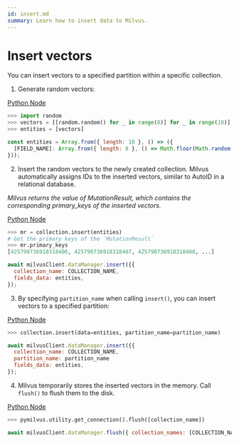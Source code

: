 ```yaml
---
id: insert.md
summary: Learn how to insert data to Milvus.
---
```


# Insert vectors

You can insert vectors to a specified partition within a specific collection.

1. Generate random vectors:

<div class="multipleCode">
  <a href="?python">Python </a>
  <a href="?javascript">Node</a>
</div>


```python
>>> import random
>>> vectors = [[random.random() for _ in range(8)] for _ in range(10)]
>>> entities = [vectors]
```

```javascript
const entities = Array.from({ length: 10 }, () => ({
  [FIELD_NAME]: Array.from({ length: 8 }, () => Math.floor(Math.random() * 10)),
}));
```

2. Insert the random vectors to the newly created collection. Milvus automatically assigns IDs to the inserted vectors, similar to AutoID in a relational database.

_Milvus returns the value of MutationResult, which contains the corresponding primary_keys of the inserted vectors._

<div class="multipleCode">
  <a href="?python">Python </a>
  <a href="?javascript">Node</a>
</div>


```python
>>> mr = collection.insert(entities)
# Get the primary keys of the `MutationResult`
>>> mr.primary_keys
[425790736918318406, 425790736918318407, 425790736918318408, ...]
```

```javascript
await milvusClient.dataManager.insert({{
  collection_name: COLLECTION_NAME,
  fields_data: entities,
});
```

3. By specifying `partition_name` when calling `insert()`, you can insert vectors to a specified partition:

<div class="multipleCode">
  <a href="?python">Python </a>
  <a href="?javascript">Node</a>
</div>


```python
>>> collection.insert(data=entities, partition_name=partition_name)
```

```javascript
await milvusClient.dataManager.insert({{
  collection_name: COLLECTION_NAME,
  partition_name: partition_name
  fields_data: entities,
});
```

4. Milvus temporarily stores the inserted vectors in the memory. Call `flush()` to flush them to the disk.

<div class="multipleCode">
  <a href="?python">Python </a>
  <a href="?javascript">Node</a>
</div>


```python
>>> pymilvus.utility.get_connection().flush([collection_name])
```

```javascript
await milvusClient.dataManager.flush({ collection_names: [COLLECTION_NAME] });
```
